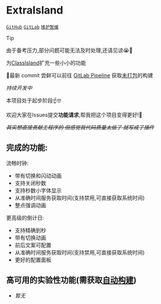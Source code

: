 # ExtraIsland

[`GitHub`](https://github.com/LiPolymer/ExtraIsland) [`GitLab`](https://gitlab.com/LiPolymer/ExtraIsland)  [`维护暂缓`](https://lipoly.ink/2024/announcement/)

> [!TIP]
> 由于备考压力,部分问题可能无法及时处理,还请见谅😭🙏

为[ClassIsland](https://classisland.tech/)扩充一些小小的功能

🧐最新 commit 尝鲜可以前往 [GitLab Pipeline](https://gitlab.com/LiPolymer/ExtraIsland/-/pipelines) 获取[未打包](https://docs.classisland.tech/dev/plugins/publishing.html#%E6%89%93%E5%8C%85%E6%8F%92%E4%BB%B6)的构建

*持续开发中*

本项目处于起步阶段☝🤓

欢迎大家在Issues提交**功能请求**,帮我把这个项目变得更好!🤗

_~~其实想直接贡献主程序的 但感觉我代码质量太低了 就写成了插件~~_

## 完成的功能:
流畅时钟:
- 带有切换和闪动动画
- 支持关闭秒数
- 支持秒数小字体显示
- 从准确时间服务获取时间(支持禁用,可直接获取系统时间)
- 整点强调动画

更高级的倒计日:
- 支持精确到秒
- 带有切换动画
- 前后文案可配置
- 从准确时间服务获取时间(支持禁用,可直接获取系统时间)
- 更好的配置面板
## 高可用的实验性功能(需获取[自动构建](https://gitlab.com/LiPolymer/ExtraIsland/-/pipelines))
- *暂无*